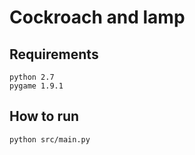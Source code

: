 # Cockroach and lamp
Requirements
--------
    python 2.7
    pygame 1.9.1

How to run
----------

    python src/main.py
